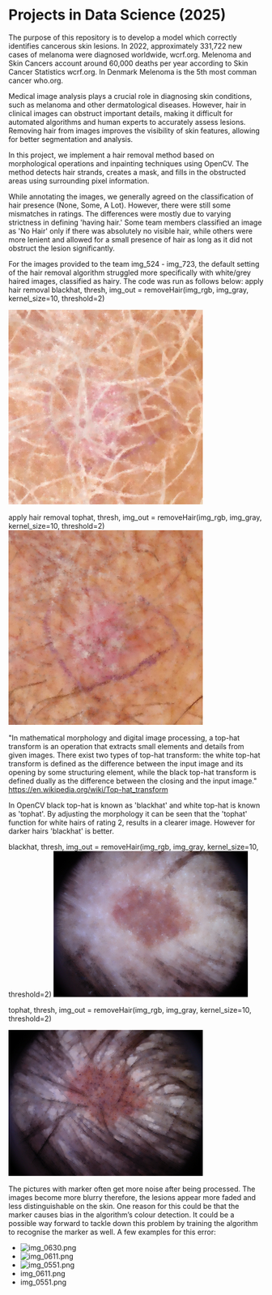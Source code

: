 # Projects in Data Science (2025)

The purpose of this repository is to develop a model which correctly identifies cancerous skin lesions.
In 2022, approximately 331,722 new cases of melanoma were diagnosed worldwide, wcrf.org.
Melenoma and Skin Cancers account around 60,000 deaths per year according to Skin Cancer Statistics wcrf.org.
In Denmark Melenoma is the 5th most comman cancer who.org.

Medical image analysis plays a crucial role in diagnosing skin conditions, such as melanoma and other dermatological diseases. However, hair in clinical images can obstruct important details, making it difficult for automated algorithms and human experts to accurately assess lesions. Removing hair from images improves the visibility of skin features, allowing for better segmentation and analysis.

In this project, we implement a hair removal method based on morphological operations and inpainting techniques using OpenCV. The method detects hair strands, creates a mask, and fills in the obstructed areas using surrounding pixel information.

While annotating the images, we generally agreed on the classification of hair presence (None, Some, A Lot). However, there were still some mismatches in ratings. The differences were mostly due to varying strictness in defining 'having hair.' Some team members classified an image as 'No Hair' only if there was absolutely no visible hair, while others were more lenient and allowed for a small presence of hair as long as it did not obstruct the lesion significantly.


For the images provided to the team img_524 - img_723, the default setting of the hair removal algorithm struggled more specifically with white/grey haired images, classified as hairy.
The code was run as follows below:
apply hair removal
blackhat, thresh, img_out = removeHair(img_rgb, img_gray, kernel_size=10, threshold=2)

![output_img_0713.png](https://github.com/Peter-mitch1/2025-FYP-groupE/blob/main/data/output_img_0713BH.png)

apply hair removal
tophat, thresh, img_out = removeHair(img_rgb, img_gray, kernel_size=10, threshold=2)
![output_img_0713.png](https://github.com/Peter-mitch1/2025-FYP-groupE/blob/main/data/output_img_0713WH.png)

"In mathematical morphology and digital image processing, a top-hat transform is an operation that extracts small elements and details from given images. There exist two types of top-hat transform: the white top-hat transform is defined as the difference between the input image and its opening by some structuring element, while the black top-hat transform is defined dually as the difference between the closing and the input image."
https://en.wikipedia.org/wiki/Top-hat_transform

In OpenCV black top-hat is known as 'blackhat' and white top-hat is known as 'tophat'.
By adjusting the morphology it can be seen that the 'tophat' function for white hairs of rating 2, results in a clearer image.
However for darker hairs 'blackhat' is better.

blackhat, thresh, img_out = removeHair(img_rgb, img_gray, kernel_size=10, threshold=2)
![output_img_0573.png](https://github.com/Peter-mitch1/2025-FYP-groupE/blob/main/data/output_img_0573BH.png)


tophat, thresh, img_out = removeHair(img_rgb, img_gray, kernel_size=10, threshold=2)

![output_img_0573.png](https://github.com/Peter-mitch1/2025-FYP-groupE/blob/main/data/output_img_0573WH.png)



The pictures with marker often get more noise after being processed. The images become more blurry therefore, the lesions appear more faded and less distinguishable on the skin. One reason for this could be that the marker causes bias in the algorithm’s colour detection. It could be a possible way forward to tackle down this problem by training the algorithm to recognise the marker as well.
A few examples for this error:
- ![img_0630.png](data/to/img_0630.png)
- ![img_0611.png](data/to/img_0611.png)
- ![img_0551.png](data/to/img_0551.png)
- img_0611.png
- img_0551.png













